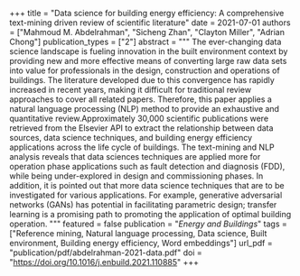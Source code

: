 +++
title = "Data science for building energy efficiency: A comprehensive text-mining driven review of scientific literature"
date = 2021-07-01
authors = ["Mahmoud M. Abdelrahman", "Sicheng Zhan", "Clayton Miller", "Adrian Chong"]
publication_types = ["2"]
abstract = """
The ever-changing data science landscape is fueling innovation in the built environment context by providing new and more effective means of converting large raw data sets into value for professionals in the design, construction and operations of buildings. The literature developed due to this convergence has rapidly increased in recent years, making it difficult for traditional review approaches to cover all related papers. Therefore, this paper applies a natural language processing (NLP) method to provide an exhaustive and quantitative review.Approximately 30,000 scientific publications were retrieved from the Elsevier API to extract the relationship between data sources, data science techniques, and building energy efficiency applications across the life cycle of buildings. The text-mining and NLP analysis reveals that data sciences techniques are applied more for operation phase applications such as fault detection and diagnosis (FDD), while being under-explored in design and commissioning phases. In addition, it is pointed out that more data science techniques that are to be investigated for various applications. For example, generative adversarial networks (GANs) has potential in facilitating parametric design; transfer learning is a promising path to promoting the application of optimal building operation.
"""
featured = false
publication = "*Energy and Buildings*"
tags = ["Reference mining, Natural language processing, Data science, Built environment, Building energy efficiency, Word embeddings"]
url_pdf = "publication/pdf/abdelrahman-2021-data.pdf"
doi = "https://doi.org/10.1016/j.enbuild.2021.110885"
+++
